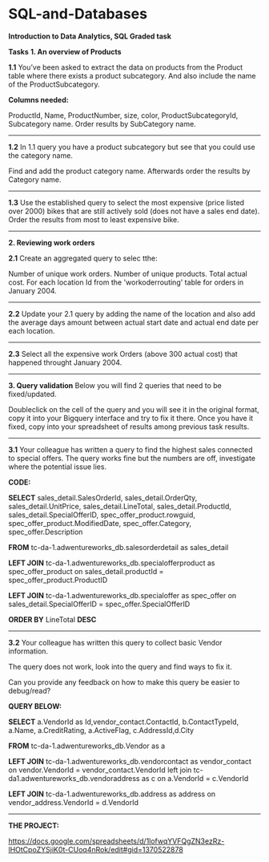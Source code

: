 # SQL-and-Databases
**Introduction to Data Analytics, SQL Graded task**

**Tasks**
**1. An overview of Products**


**1.1** You’ve been asked to extract the data on products from the Product table where there exists a product subcategory. And also include the name of the ProductSubcategory.

**Columns needed:**

ProductId, Name, ProductNumber, size, color, ProductSubcategoryId, Subcategory name. Order results by SubCategory name.

-----
**1.2** In 1.1 query you have a product subcategory but see that you could use the category name.

Find and add the product category name. Afterwards order the results by Category name.

-----
**1.3** Use the established query to select the most expensive (price listed over 2000) bikes that are still actively sold (does not have a sales end date). 
Order the results from most to least expensive bike.

-----
**2. Reviewing work orders**


**2.1** Create an aggregated query to selec tthe:

Number of unique work orders.
Number of unique products.
Total actual cost.
For each location Id from the 'workoderrouting' table for orders in January 2004.

-----
**2.2** Update your 2.1 query by adding the name of the location and also add the average days amount between actual start date and actual end date per each location.

-----
**2.3** Select all the expensive work Orders (above 300 actual cost) that happened throught January 2004.

-----
**3. Query validation** Below you will find 2 queries that need to be fixed/updated.

Doubleclick on the cell of the query and you will see it in the original format, copy it into your Bigquery interface and try to fix it there.
Once you have it fixed, copy into your spreadsheet of results among previous task results.

-----
**3.1** Your colleague has written a query to find the highest sales connected to special offers. The query works fine but the numbers are off, investigate where the potential issue lies.

**CODE:**

**SELECT**
sales_detail.SalesOrderId, sales_detail.OrderQty, sales_detail.UnitPrice, sales_detail.LineTotal, sales_detail.ProductId, sales_detail.SpecialOfferID, spec_offer_product.rowguid, spec_offer_product.ModifiedDate, 
spec_offer.Category, spec_offer.Description

**FROM** tc-da-1.adwentureworks_db.salesorderdetail as sales_detail

**LEFT JOIN** tc-da-1.adwentureworks_db.specialofferproduct as spec_offer_product on sales_detail.productId = spec_offer_product.ProductID

**LEFT JOIN** tc-da-1.adwentureworks_db.specialoffer as spec_offer on sales_detail.SpecialOfferID = spec_offer.SpecialOfferID

**ORDER BY** LineTotal **DESC**

-----

**3.2** Your colleague has written this query to collect basic Vendor information. 

The query does not work, look into the query and find ways to fix it. 

Can you provide any feedback on how to make this query be easier to debug/read?

**QUERY BELOW:**

**SELECT** a.VendorId as Id,vendor_contact.ContactId, b.ContactTypeId, a.Name, a.CreditRating, a.ActiveFlag, c.AddressId,d.City

**FROM** tc-da-1.adwentureworks_db.Vendor as a

**LEFT JOIN** tc-da-1.adwentureworks_db.vendorcontact as vendor_contact on vendor.VendorId = vendor_contact.VendorId left join tc-da1.adwentureworks_db.vendoraddress as c on a.VendorId = c.VendorId

**LEFT JOIN** tc-da-1.adwentureworks_db.address as address on vendor_address.VendorId = d.VendorId

-----
**THE PROJECT:**

https://docs.google.com/spreadsheets/d/1lofwqYVFQgZN3ezRz-lHOtCpoZYSjiK0t-CUoq4nRok/edit#gid=1370522878
